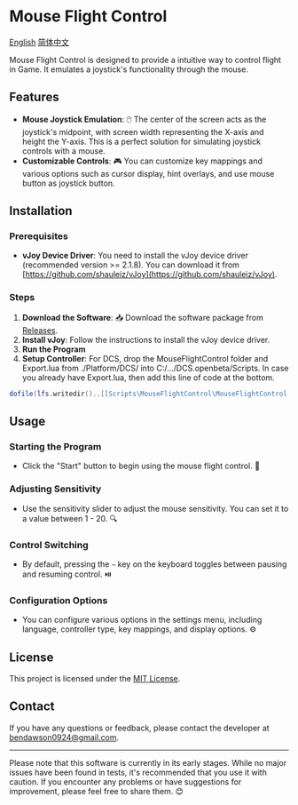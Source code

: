 # Mouse Flight Control

[English](README.md) [简体中文](README-CN.md)

Mouse Flight Control is designed to provide a intuitive way to control flight in Game. It emulates a joystick's functionality through the mouse.

## Features

- **Mouse Joystick Emulation**: 🖱️ The center of the screen acts as the joystick's midpoint, with screen width representing the X-axis and height the Y-axis. This is a perfect solution for simulating joystick controls with a mouse.
- **Customizable Controls**: 🎮 You can customize key mappings and various options such as cursor display, hint overlays, and use mouse button as joystick button.

## Installation

### Prerequisites
- **vJoy Device Driver**: You need to install the vJoy device driver (recommended version >= 2.1.8). You can download it from [https://github.com/shauleiz/vJoy](https://github.com/shauleiz/vJoy).

### Steps
1. **Download the Software**: 📥 Download the software package from [Releases](https://github.com/Dawson924/MouseFlightControl/releases).
2. **Install vJoy**: Follow the instructions to install the vJoy device driver.
3. **Run the Program**
4. **Setup Controller**: For DCS, drop the MouseFlightControl folder and Export.lua from ./Platform/DCS/ into C:/.../DCS.openbeta/Scripts. In case you already have Export.lua, then add this line of code at the bottom.
```lua
dofile(lfs.writedir()..[[Scripts\MouseFlightControl\MouseFlightControl.lua]]);
```

## Usage

### Starting the Program
- Click the "Start" button to begin using the mouse flight control. 🚀

### Adjusting Sensitivity
- Use the sensitivity slider to adjust the mouse sensitivity. You can set it to a value between 1 - 20. 🔍

### Control Switching
- By default, pressing the `~` key on the keyboard toggles between pausing and resuming control. ⏯️

### Configuration Options
- You can configure various options in the settings menu, including language, controller type, key mappings, and display options. ⚙️

## License

This project is licensed under the [MIT License](https://opensource.org/licenses/MIT).

## Contact

If you have any questions or feedback, please contact the developer at [bendawson0924@gmail.com](mailto:bendawson0924@gmail.com).

---

Please note that this software is currently in its early stages. While no major issues have been found in tests, it's recommended that you use it with caution. If you encounter any problems or have suggestions for improvement, please feel free to share them. 😊
